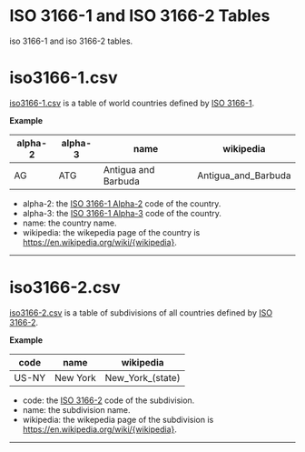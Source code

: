 # ISO 3166-1 and ISO 3166-2 Tables

iso 3166-1 and iso 3166-2 tables.

# iso3166-1.csv

[iso3166-1.csv](iso3166-1.csv) is a table of world countries defined by [ISO 3166-1](https://en.wikipedia.org/wiki/ISO_3166-1).

**Example**

| **alpha-2** | **alpha-3** | **name** | **wikipedia** |
| ---- | ---- | ---- | ---- |
| AG |ATG | Antigua and Barbuda | Antigua_and_Barbuda |

- alpha-2: the [ISO 3166-1 Alpha-2](https://en.wikipedia.org/wiki/ISO_3166-1_alpha-2) code of the country.
- alpha-3: the [ISO 3166-1 Alpha-3](https://en.wikipedia.org/wiki/ISO_3166-1_alpha-3) code of the country.
- name: the country name.
- wikipedia: the wikepedia page of the country is https://en.wikipedia.org/wiki/{wikipedia}.

----

# iso3166-2.csv

[iso3166-2.csv](iso3166-2.csv) is a table of subdivisions of all countries defined by [ISO 3166-2](https://en.wikipedia.org/wiki/ISO_3166-2).

**Example**

| **code** | **name** | **wikipedia** |
| ---- | ---- | ---- |
| US-NY | New York | New_York_(state) |

- code: the [ISO 3166-2](https://en.wikipedia.org/wiki/ISO_3166-2) code of the subdivision.
- name: the subdivision name.
- wikipedia: the wikepedia page of the subdivision is https://en.wikipedia.org/wiki/{wikipedia}.

----

